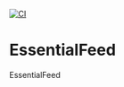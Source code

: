 [![CI](https://github.com/HithakshiKulal/EssentialFeed/actions/workflows/CI.yml/badge.svg)](https://github.com/HithakshiKulal/EssentialFeed/actions/workflows/CI.yml)

# EssentialFeed
EssentialFeed
